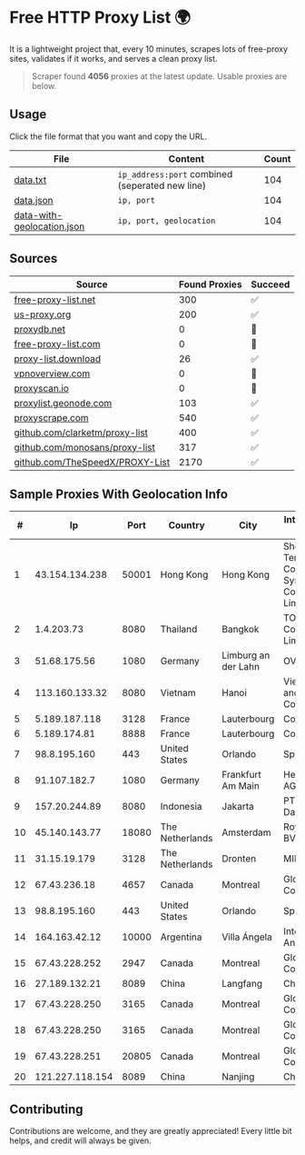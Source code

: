 
# Free HTTP Proxy List 🌍

It is a lightweight project that, every 10 minutes, scrapes lots of free-proxy sites, validates if it works, and serves a clean proxy list.


> Scraper found **4056** proxies at the latest update. Usable proxies are below.

## Usage

Click the file format that you want and copy the URL.


|File|Content|Count|
|----|-------|-----|
|[data.txt](https://raw.githubusercontent.com/themiralay/Proxy-List-World/master/data.txt)|`ip_address:port` combined (seperated new line)|104|
|[data.json](https://raw.githubusercontent.com/themiralay/Proxy-List-World/master/data.json)|`ip, port`|104|
|[data-with-geolocation.json](https://raw.githubusercontent.com/themiralay/Proxy-List-World/master/data-with-geolocation.json)|`ip, port, geolocation`|104|

## Sources

|Source|Found Proxies|Succeed|
|------|-------------|-------|
|[free-proxy-list.net](https://free-proxy-list.net)|300|✅|
|[us-proxy.org](https://www.us-proxy.org)|200|✅|
|[proxydb.net](http://proxydb.net)|0|🚫|
|[free-proxy-list.com](https://free-proxy-list.com/?page=&port=&type%5B%5D=http&type%5B%5D=https&up_time=0&search=Search)|0|🚫|
|[proxy-list.download](https://www.proxy-list.download/HTTP)|26|✅|
|[vpnoverview.com](https://vpnoverview.com/privacy/anonymous-browsing/free-proxy-servers)|0|🚫|
|[proxyscan.io](https://www.proxyscan.io)|0|🚫|
|[proxylist.geonode.com](https://proxylist.geonode.com/api/proxy-list?limit=300&page=1&sort_by=lastChecked&sort_type=desc&protocols=http,https)|103|✅|
|[proxyscrape.com](https://api.proxyscrape.com/v2/?request=displayproxies&protocol=http&timeout=10000&country=all&ssl=all&anonymity=all)|540|✅|
|[github.com/clarketm/proxy-list](https://raw.githubusercontent.com/clarketm/proxy-list/master/proxy-list-raw.txt)|400|✅|
|[github.com/monosans/proxy-list](https://raw.githubusercontent.com/monosans/proxy-list/main/proxies/http.txt)|317|✅|
|[github.com/TheSpeedX/PROXY-List](https://raw.githubusercontent.com/TheSpeedX/PROXY-List/master/http.txt)|2170|✅|


## Sample Proxies With Geolocation Info

|#|Ip|Port|Country|City|Internet Service Provider|
|-|--|----|-------|----|-------------------------|
|1|43.154.134.238|50001|Hong Kong|Hong Kong|Shenzhen Tencent Computer Systems Company Limited|
|2|1.4.203.73|8080|Thailand|Bangkok|TOT Public Company Limited|
|3|51.68.175.56|1080|Germany|Limburg an der Lahn|OVH SAS|
|4|113.160.133.32|8080|Vietnam|Hanoi|VietNam Post and Telecom Corporation|
|5|5.189.187.118|3128|France|Lauterbourg|Contabo GmbH|
|6|5.189.174.81|8888|France|Lauterbourg|Contabo GmbH|
|7|98.8.195.160|443|United States|Orlando|Spectrum|
|8|91.107.182.7|1080|Germany|Frankfurt Am Main|Hetzner Online AG|
|9|157.20.244.89|8080|Indonesia|Jakarta|PT.Global Media Data Prima|
|10|45.140.143.77|18080|The Netherlands|Amsterdam|RoyaleHosting BV|
|11|31.15.19.179|3128|The Netherlands|Dronten|MIRhosting B.V.|
|12|67.43.236.18|4657|Canada|Montreal|GloboTech Communications|
|13|98.8.195.160|443|United States|Orlando|Spectrum|
|14|164.163.42.12|10000|Argentina|Villa Ángela|Interret Villa Angela SRL|
|15|67.43.228.252|2947|Canada|Montreal|GloboTech Communications|
|16|27.189.132.21|8089|China|Langfang|Chinanet|
|17|67.43.228.250|3165|Canada|Montreal|GloboTech Communications|
|18|67.43.228.250|3165|Canada|Montreal|GloboTech Communications|
|19|67.43.228.251|20805|Canada|Montreal|GloboTech Communications|
|20|121.227.118.154|8089|China|Nanjing|China Telecom|



## Contributing

Contributions are welcome, and they are greatly appreciated! Every
little bit helps, and credit will always be given.

